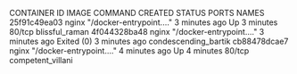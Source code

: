 CONTAINER ID   IMAGE     COMMAND                  CREATED         STATUS                     PORTS     NAMES
25f91c49ea03   nginx     "/docker-entrypoint.…"   3 minutes ago   Up 3 minutes               80/tcp    blissful_raman
4f044328ba48   nginx     "/docker-entrypoint.…"   3 minutes ago   Exited (0) 3 minutes ago             condescending_bartik
cb88478dcae7   nginx     "/docker-entrypoint.…"   4 minutes ago   Up 4 minutes               80/tcp    competent_villani
